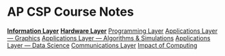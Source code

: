 # AP CSP Course Notes

<style>
    .list-group-item:not(.disabled) {
        font-weight: bold;
    }
</style>

<div class="list-group">
    <a href="information" class="list-group-item list-group-item-action">Information Layer</a>
    <a href="hardware" class="list-group-item list-group-item-action">Hardware Layer</a>
    <a href="programming" class="list-group-item list-group-item-action disabled">Programming Layer</a>
    <a href="graphics" class="list-group-item list-group-item-action disabled">Applications Layer &#8212; Graphics</a>
    <a href="algorithms" class="list-group-item list-group-item-action disabled">Applications Layer &#8212; Algorithms & Simulations</a>
    <a href="data_science" class="list-group-item list-group-item-action disabled">Applications Layer &#8212; Data Science</a>
    <a href="communication" class="list-group-item list-group-item-action disabled">Communications Layer</a>
    <a href="impact" class="list-group-item list-group-item-action disabled">Impact of Computing</a>
</div>
